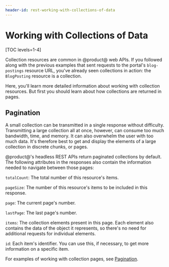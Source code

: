 ```yaml
---
header-id: rest-working-with-collections-of-data
---
```


# Working with Collections of Data

[TOC levels=1-4]

Collection resources are common in @product@ web APIs. If you followed along 
with the previous examples that sent requests to the portal's `blog-postings` 
resource URL, you've already seen collections in action: the `BlogPosting`
resource is a collection. 

Here, you'll learn more detailed information about working with collection 
resources. But first you should learn about how collections are returned in 
pages. 

## Pagination

A small collection can be transmitted in a single response without difficulty. 
Transmitting a large collection all at once, however, can consume too much 
bandwidth, time, and memory. It can also overwhelm the user with too much data. 
It's therefore best to get and display the elements of a large collection in 
discrete chunks, or pages. 

@product@'s headless REST APIs return paginated collections by default. The 
following attributes in the responses also contain the information needed to 
navigate between those pages: 

`totalCount`: The total number of this resource's items. 

`pageSize`: The number of this resource's items to be included in this
response. 

`page`: The current page's number. 

`lastPage`: The last page's number. 

`items`: The collection elements present in this page. Each element also 
contains the data of the object it represents, so there's no need for additional 
requests for individual elements. 

`id`: Each item's identifier. You can use this, if necessary, to get more 
information on a specific item. 

For examples of working with collection pages, see 
[Pagination](/docs/7-2/frameworks/-/knowledge_base/f/pagination). 

